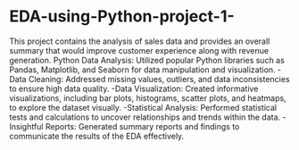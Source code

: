 # EDA-using-Python-project-1-
This project contains the analysis of sales data and provides an overall summary that would improve customer experience  along with revenue generation.
Python Data Analysis: Utilized popular Python libraries such as Pandas, Matplotlib, and Seaborn for data manipulation and visualization.
-Data Cleaning: Addressed missing values, outliers, and data inconsistencies to ensure high data quality.
-Data Visualization: Created informative visualizations, including bar plots, histograms, scatter plots, and heatmaps, to explore the dataset visually.
-Statistical Analysis: Performed statistical tests and calculations to uncover relationships and trends within the data.
-Insightful Reports: Generated summary reports and findings to communicate the results of the EDA effectively.

